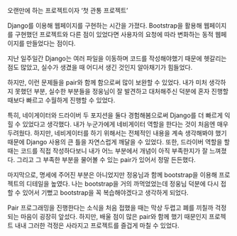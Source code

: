 오랜만에 하는 프로젝트이자 ‘첫 관통 프로젝트’

Django를 이용해 웹페이지를 구현하는 시간을 가졌다. Bootstrap을 활용해 웹페이지를 구현했던 프로젝트와 다른 점이 있었다면 사용자의 요청에 따라 변화하는 동적 웹페이지를 만들었다는 점이다.

지난 일주일간 Django는 여러 파일을 이동하며 코드를 작성해야했기 때문에 헷갈리는 점도 많았고, 실수가 생겼을 때 어디서 생긴 것인지 알아채기가 힘들었다.

하지만, 이런 문제들을 pair와 함께 함으로써 많이 보완할 수 있었다. 내가 미처 생각하지 못했던 부분, 실수한 부분들을 정웅님이 잘 발견하고 대처해주신 덕분에 혼자 진행할 때보다 빠르고 수월하게 진행할 수 있었다.

특히, 네이게이터와 드라이버 두 포지션을 둘다 경험해봄으로써 Django를 더 빠르게 익힐 수 있었다고 생각했다. 내가 누군가에게 네비게이터 역할을 한다는 것이 처음엔 매우 두려웠다. 하지만, 네비게이터를 하기 위해서는 전체적인 내용을 계속 생각해봐야 했기 때문에 Django 사용의 큰 틀을 자연스럽게 깨달을 수 있었다. 또한, 드라이버 역할을 할 때는 코드를 직접 작성하다보니 내가 어느 부분에서 개념이 아직 부족한지가 잘 느껴졌다. 그리고 그 부족한 부분을 물어볼 수 있는 pair가 있어서 정말 든든했다.

마지막으로, 명세에 주어진 부분은 아니었지만 정웅님과 함께 bootstrap을 이용해 프로젝트의 디테일을 높였다. 나는 bootstrap을 거의 까먹었었는데 정웅님 덕분에 다시 접할 수 있어서 기뻤고 bootstrap을 꼭 복습해야겠다고 생각하게 되었다. 

Pair 프로그래밍을 진행한다는 소식을 처음 접했을 때는 막상 두렵고 폐를 끼칠까 걱정되는 마음이 굉장히 앞섰다. 하지만, 배울 점이 많은 pair와 함께 했기 때문인지 프로젝트 내내 그러한 걱정은 사라지고 프로젝트를 즐겁게 마칠 수 있었다.